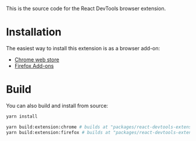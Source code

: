 This is the source code for the React DevTools browser extension.

# Installation

The easiest way to install this extension is as a browser add-on:
* [Chrome web store](https://chrome.google.com/webstore/detail/react-developer-tools/fmkadmapgofadopljbjfkapdkoienihi?hl=en)
* [Firefox Add-ons](https://addons.mozilla.org/en-US/firefox/addon/react-devtools/)

# Build

You can also build and install from source:
```sh
yarn install

yarn build:extension:chrome # builds at "packages/react-devtools-extensions/chrome/build"
yarn build:extension:firefox # builds at "packages/react-devtools-extensions/firefox/build"
```
